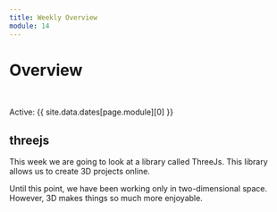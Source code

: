 ```yaml
---
title: Weekly Overview
module: 14
---
```


# Overview 


<br />


Active: {{ site.data.dates[page.module][0] }}


## threejs

This week we are going to look at a library called ThreeJs.  This library allows us to create 3D projects online.

Until this point, we have been working only in two-dimensional space. However, 3D makes things so much more enjoyable.



